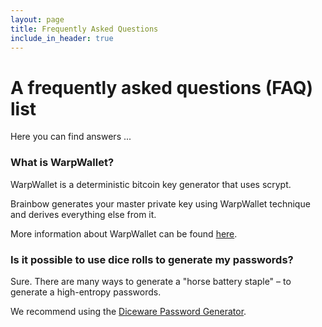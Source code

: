 ```yaml
---
layout: page
title: Frequently Asked Questions
include_in_header: true
---
```


# A frequently asked questions (FAQ) list
Here you can find answers ... 
<br>

### What is WarpWallet?

WarpWallet is a deterministic bitcoin key generator that uses scrypt. 

Brainbow generates your master private key using WarpWallet technique and derives everything else from it.

More information about WarpWallet can be found [here](https://keybase.io/warp/).



### Is it possible to use dice rolls to generate my passwords? 

Sure. There are many ways to generate a "horse battery staple" – to generate a high-entropy passwords. 

We recommend using the [Diceware Password Generator](https://diceware.dmuth.org/).




<br>
